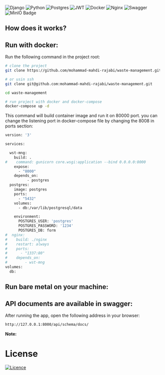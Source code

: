 ![Django](https://img.shields.io/badge/django-%23092E20.svg?style=for-the-badge&logo=django&logoColor=white)
![Python](https://img.shields.io/badge/python-3670A0?style=for-the-badge&logo=python&logoColor=ffdd54)
![Postgres](https://img.shields.io/badge/postgres-%23316192.svg?style=for-the-badge&logo=postgresql&logoColor=white)
![JWT](https://img.shields.io/badge/JWT-black?style=for-the-badge&logo=JSON%20web%20tokens)
![Docker](https://img.shields.io/badge/Docker-2CA5E0?style=for-the-badge&logo=docker&logoColor=white)
![Nginx](https://img.shields.io/badge/nginx-%23009639.svg?style=for-the-badge&logo=nginx&logoColor=white)
![Swagger](https://img.shields.io/badge/-Swagger-%23Clojure?style=for-the-badge&logo=swagger&logoColor=white)
![MinIO Badge](https://img.shields.io/badge/MinIO-C72E49?logo=minio&logoColor=fff&style=flat-square)

## How does it works?
## Run with docker:
Run the following command in the project root:
```bash
# clone the project
git clone https://github.com/mohammad-mahdi-rajabi/waste-management.git

# or usin ssh
git clone git@github.com:mohammad-mahdi-rajabi/waste-management.git

cd waste-management

# run project with docker and docker-compose
docker-compose up -d
```
This command will build container image and run it on 80000 port. you can change the listening port in docker-compose file by changing the 8008 in ports section:
```bash
version: '3'

services:

  wst-mng:
    build: .
#    command: gunicorn core.wsgi:application --bind 0.0.0.0:8000
    expose:
      - "8000"
    depends_on:
          - postgres
  postgres:
    image: postgres
    ports:
      - "5432"
    volumes:
      - db:/var/lib/postgresql/data

    environment:
      POSTGRES_USER: 'postgres'
      POSTGRES_PASSWORD: '1234'
      POSTGRES_DB: form
#  nginx:
#    build: ./nginx
#    restart: always
#    ports:
#      - "1337:80"
#    depends_on:
#        - wst-mng
volumes:
  db:
```


## Run bare metal on your machine:

## API documents are available in swagger:
After running the app, open the following address in your browser:
```bash
http://127.0.0.1:8000/api/schema/docs/
```
**Note:**

# License
[![Licence](https://img.shields.io/github/license/Ileriayo/markdown-badges?style=for-the-badge)](./LICENSE)
